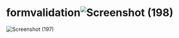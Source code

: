 # formvalidation![Screenshot (198)](https://github.com/sunil-dhi/formvalidation/assets/73747313/68c268c4-490d-4ebc-810a-64e59aa83438)
![Screenshot (197)](https://github.com/sunil-dhi/formvalidation/assets/73747313/04380804-d40c-447c-a896-333722178ddc)
